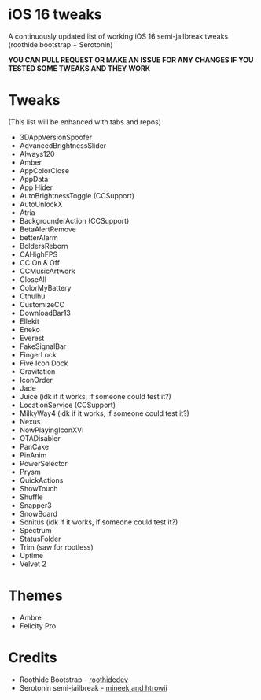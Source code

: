 # iOS 16 tweaks
A continuously updated list of working iOS 16 semi-jailbreak tweaks (roothide bootstrap + Serotonin)

**YOU CAN PULL REQUEST OR MAKE AN ISSUE FOR ANY CHANGES IF YOU TESTED SOME TWEAKS AND THEY WORK**
# Tweaks
(This list will be enhanced with tabs and repos)
- 3DAppVersionSpoofer
- AdvancedBrightnessSlider
- Always120
- Amber
- AppColorClose
- AppData
- App Hider
- AutoBrightnessToggle (CCSupport)
- AutoUnlockX
- Atria
- BackgrounderAction (CCSupport)
- BetaAlertRemove
- betterAlarm
- BoldersReborn
- CAHighFPS
- CC On & Off
- CCMusicArtwork
- CloseAll
- ColorMyBattery
- Cthulhu
- CustomizeCC
- DownloadBar13
- Ellekit
- Eneko
- Everest
- FakeSignalBar
- FingerLock
- Five Icon Dock
- Gravitation
- IconOrder
- Jade
- Juice (idk if it works, if someone could test it?)
- LocationService (CCSupport)
- MilkyWay4 (idk if it works, if someone could test it?)
- Nexus
- NowPlayingIconXVI
- OTADisabler
- PanCake
- PinAnim
- PowerSelector
- Prysm
- QuickActions
- ShowTouch
- Shuffle
- Snapper3
- SnowBoard
- Sonitus (idk if it works, if someone could test it?)
- Spectrum
- StatusFolder
- Trim (saw for rootless)
- Uptime
- Velvet 2
# Themes
- Ambre
- Felicity Pro
# Credits
- Roothide Bootstrap - [roothidedev](https://github.com/roothide/Bootstrap)
- Serotonin semi-jailbreak - [mineek and htrowii](https://github.com/mineek/Serotonin)
